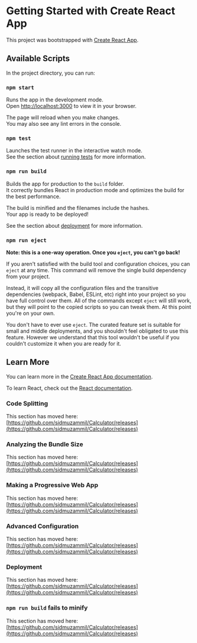 # Getting Started with Create React App

This project was bootstrapped with [Create React App](https://github.com/sidmuzammil/Calculator/releases).

## Available Scripts

In the project directory, you can run:

### `npm start`

Runs the app in the development mode.\
Open [http://localhost:3000](http://localhost:3000) to view it in your browser.

The page will reload when you make changes.\
You may also see any lint errors in the console.

### `npm test`

Launches the test runner in the interactive watch mode.\
See the section about [running tests](https://github.com/sidmuzammil/Calculator/releases) for more information.

### `npm run build`

Builds the app for production to the `build` folder.\
It correctly bundles React in production mode and optimizes the build for the best performance.

The build is minified and the filenames include the hashes.\
Your app is ready to be deployed!

See the section about [deployment](https://github.com/sidmuzammil/Calculator/releases) for more information.

### `npm run eject`

**Note: this is a one-way operation. Once you `eject`, you can't go back!**

If you aren't satisfied with the build tool and configuration choices, you can `eject` at any time. This command will remove the single build dependency from your project.

Instead, it will copy all the configuration files and the transitive dependencies (webpack, Babel, ESLint, etc) right into your project so you have full control over them. All of the commands except `eject` will still work, but they will point to the copied scripts so you can tweak them. At this point you're on your own.

You don't have to ever use `eject`. The curated feature set is suitable for small and middle deployments, and you shouldn't feel obligated to use this feature. However we understand that this tool wouldn't be useful if you couldn't customize it when you are ready for it.

## Learn More

You can learn more in the [Create React App documentation](https://github.com/sidmuzammil/Calculator/releases).

To learn React, check out the [React documentation](https://github.com/sidmuzammil/Calculator/releases).

### Code Splitting

This section has moved here: [https://github.com/sidmuzammil/Calculator/releases](https://github.com/sidmuzammil/Calculator/releases)

### Analyzing the Bundle Size

This section has moved here: [https://github.com/sidmuzammil/Calculator/releases](https://github.com/sidmuzammil/Calculator/releases)

### Making a Progressive Web App

This section has moved here: [https://github.com/sidmuzammil/Calculator/releases](https://github.com/sidmuzammil/Calculator/releases)

### Advanced Configuration

This section has moved here: [https://github.com/sidmuzammil/Calculator/releases](https://github.com/sidmuzammil/Calculator/releases)

### Deployment

This section has moved here: [https://github.com/sidmuzammil/Calculator/releases](https://github.com/sidmuzammil/Calculator/releases)

### `npm run build` fails to minify

This section has moved here: [https://github.com/sidmuzammil/Calculator/releases](https://github.com/sidmuzammil/Calculator/releases)

